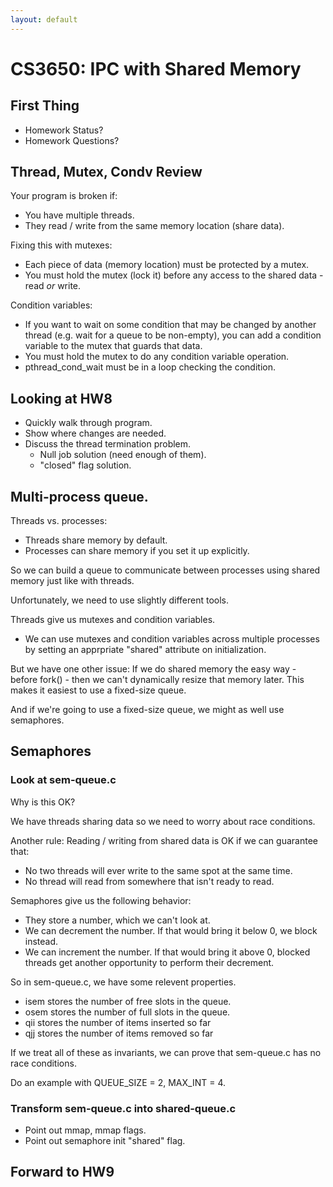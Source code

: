 ```yaml
---
layout: default
---
```


# CS3650: IPC with Shared Memory

## First Thing

 - Homework Status?
 - Homework Questions?

## Thread, Mutex, Condv Review

Your program is broken if:

 - You have multiple threads.
 - They read / write from the same memory location (share data).

Fixing this with mutexes:

 - Each piece of data (memory location) must be protected by a mutex.
 - You must hold the mutex (lock it) before any access to the shared
   data - read *or* write.
   
Condition variables:

 - If you want to wait on some condition that may be changed by another
   thread (e.g. wait for a queue to be non-empty), you can add a condition
   variable to the mutex that guards that data.
 - You must hold the mutex to do any condition variable operation.
 - pthread_cond_wait must be in a loop checking the condition.

## Looking at HW8

 - Quickly walk through program.
 - Show where changes are needed.
 - Discuss the thread termination problem.
   - Null job solution (need enough of them).
   - "closed" flag solution.
 
## Multi-process queue.

Threads vs. processes:

 - Threads share memory by default.
 - Processes can share memory if you set it up explicitly.
 
So we can build a queue to communicate between processes using
shared memory just like with threads.

Unfortunately, we need to use slightly different tools.

Threads give us mutexes and condition variables.

 - We can use mutexes and condition variables across
   multiple processes by setting an apprpriate "shared" attribute
   on initialization.
   
But we have one other issue: If we do shared memory the easy way - before fork() -
then we can't dynamically resize that memory later. This makes it easiest to use
a fixed-size queue.

And if we're going to use a fixed-size queue, we might as well use semaphores.

## Semaphores

### Look at sem-queue.c

Why is this OK?

We have threads sharing data so we need to worry about race conditions.

Another rule: Reading / writing from shared data is OK if we can guarantee
that:

 - No two threads will ever write to the same spot at the same time.
 - No thread will read from somewhere that isn't ready to read.
 
Semaphores give us the following behavior:

 - They store a number, which we can't look at.
 - We can decrement the number. If that would bring it below 0, we block instead.
 - We can increment the number. If that would bring it above 0, blocked threads
   get another opportunity to perform their decrement.

So in sem-queue.c, we have some relevent properties.

 - isem stores the number of free slots in the queue.
 - osem stores the number of full slots in the queue.
 - qii stores the number of items inserted so far
 - qjj stores the number of items removed so far

If we treat all of these as invariants, we can prove that
sem-queue.c has no race conditions.

Do an example with QUEUE\_SIZE = 2, MAX\_INT = 4.
  

### Transform sem-queue.c into shared-queue.c
   
 - Point out mmap, mmap flags.
 - Point out semaphore init "shared" flag.

## Forward to HW9

